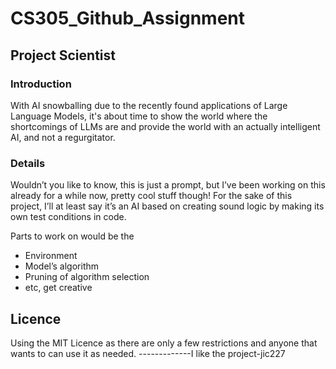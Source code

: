 # CS305_Github_Assignment

## Project Scientist

### Introduction
With AI snowballing due to the recently found applications of Large Language Models, it's about time to show the world where the shortcomings of LLMs are and provide the world with an actually intelligent AI, and not a regurgitator.

### Details
Wouldn’t you like to know, this is just a prompt, but I’ve been working on this already for a while now, pretty cool stuff though! For the sake of this project, I’ll at least say it’s an AI based on creating sound logic by making its own test conditions in code. 

Parts to work on would be the

- Environment
- Model’s algorithm
- Pruning of algorithm selection
- etc, get creative



## Licence
Using the MIT Licence as there are only a few restrictions and anyone that wants to can use it as needed. 
-------------I like the project-jic227
